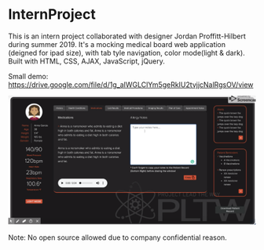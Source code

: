 # InternProject
This is an intern project collaborated with designer Jordan Proffitt-Hilbert during summer 2019. 
It's a mocking medical board web application (deigned for ipad size), with tab tyle navigation, color mode(light & dark).
Built with HTML, CSS, AJAX, JavaScript, jQuery.

Small demo: https://drive.google.com/file/d/1g_aIWGLClYm5geRkIU2tvjjcNalRgsOV/view

![](demo.png)

Note: No open source allowed due to company confidential reason.
